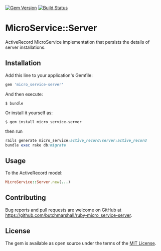 [![Gem Version](https://badge.fury.io/rb/micro_service-server.svg)](http://badge.fury.io/rb/micro_service-server)
[![Build Status](https://travis-ci.org/butchmarshall/ruby-micro_service-server.svg?branch=master)](https://travis-ci.org/butchmarshall/ruby-micro_service-server)

# MicroService::Server

ActiveRecord MicroService implementation that persists the details of server installations.

## Installation

Add this line to your application's Gemfile:

```ruby
gem 'micro_service-server'
```

And then execute:

    $ bundle

Or install it yourself as:

    $ gem install micro_service-server

then run

```ruby
rails generate micro_service:active_record:server:active_record
bundle exec rake db:migrate
```

## Usage

To the ActiveRecord model:

```ruby
MicroService::Server.new(...)
```

## Contributing

Bug reports and pull requests are welcome on GitHub at https://github.com/butchmarshall/ruby-micro_service-server.


## License

The gem is available as open source under the terms of the [MIT License](http://opensource.org/licenses/MIT).

